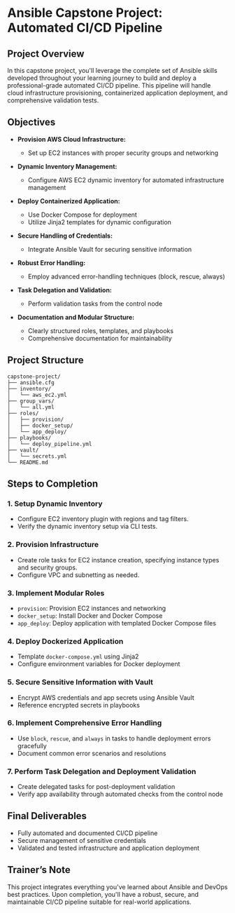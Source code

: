 # Ansible Capstone Project: Automated CI/CD Pipeline

## Project Overview

In this capstone project, you'll leverage the complete set of Ansible skills developed throughout your learning journey to build and deploy a professional-grade automated CI/CD pipeline. This pipeline will handle cloud infrastructure provisioning, containerized application deployment, and comprehensive validation tests.

## Objectives

* **Provision AWS Cloud Infrastructure:**

  * Set up EC2 instances with proper security groups and networking

* **Dynamic Inventory Management:**

  * Configure AWS EC2 dynamic inventory for automated infrastructure management

* **Deploy Containerized Application:**

  * Use Docker Compose for deployment
  * Utilize Jinja2 templates for dynamic configuration

* **Secure Handling of Credentials:**

  * Integrate Ansible Vault for securing sensitive information

* **Robust Error Handling:**

  * Employ advanced error-handling techniques (block, rescue, always)

* **Task Delegation and Validation:**

  * Perform validation tasks from the control node

* **Documentation and Modular Structure:**

  * Clearly structured roles, templates, and playbooks
  * Comprehensive documentation for maintainability

## Project Structure

```
capstone-project/
├── ansible.cfg
├── inventory/
│   └── aws_ec2.yml
├── group_vars/
│   └── all.yml
├── roles/
│   ├── provision/
│   ├── docker_setup/
│   └── app_deploy/
├── playbooks/
│   └── deploy_pipeline.yml
├── vault/
│   └── secrets.yml
└── README.md
```

## Steps to Completion

### 1. Setup Dynamic Inventory

* Configure EC2 inventory plugin with regions and tag filters.
* Verify the dynamic inventory setup via CLI tests.

### 2. Provision Infrastructure

* Create role tasks for EC2 instance creation, specifying instance types and security groups.
* Configure VPC and subnetting as needed.

### 3. Implement Modular Roles

* `provision`: Provision EC2 instances and networking
* `docker_setup`: Install Docker and Docker Compose
* `app_deploy`: Deploy application with templated Docker Compose files

### 4. Deploy Dockerized Application

* Template `docker-compose.yml` using Jinja2
* Configure environment variables for Docker deployment

### 5. Secure Sensitive Information with Vault

* Encrypt AWS credentials and app secrets using Ansible Vault
* Reference encrypted secrets in playbooks

### 6. Implement Comprehensive Error Handling

* Use `block`, `rescue`, and `always` in tasks to handle deployment errors gracefully
* Document common error scenarios and resolutions

### 7. Perform Task Delegation and Deployment Validation

* Create delegated tasks for post-deployment validation
* Verify app availability through automated checks from the control node

## Final Deliverables

* Fully automated and documented CI/CD pipeline
* Secure management of sensitive credentials
* Validated and tested infrastructure and application deployment

## Trainer’s Note

This project integrates everything you've learned about Ansible and DevOps best practices. Upon completion, you'll have a robust, secure, and maintainable CI/CD pipeline suitable for real-world applications.